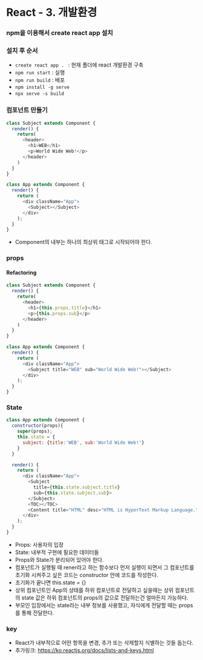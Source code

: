 # React - 3. 개발환경

### npm을 이용해서 create react app 설치

### 설치 후 순서
- ```create react app . ``` : 현재 폴더에 react 개발환경 구축
- ```npm run start``` : 실행
- ```npm run build``` : 배포
- ```npm install -g serve```
- ```npx serve -s build```

### 컴포넌트 만들기
``` js
class Subject extends Component {
  render() {
    return(
      <header>
        <h1>WEB</h1>
        <p>World Wide Web!</p>
      </header>
    )
  }
}

class App extends Component {
  render() {
    return (
      <div className="App">
        <Subject></Subject>
      </div>
    );
  }
}
```
- Component의 내부는 하나의 최상위 태그로 시작되어야 한다.


### props
#### Refactoring
``` js 
class Subject extends Component {
  render() {
    return(
      <header>
        <h1>{this.props.title}</h1>
        <p>{this.props.sub}</p>
      </header>
    )
  }
}

class App extends Component {
  render() {
    return (
      <div className="App">
        <Subject title="WEB" sub="World Wide Web!"></Subject>
      </div>
    );
  }
}
```

### State
``` js
class App extends Component {
  constructor(props){
    super(props);
    this.state = {
      subject: {title:'WEB', sub:'World Wide Web!'}
    }
  }

  render() {
    return (
      <div className="App">
        <Subject
          title={this.state.subject.title}
          sub={this.state.subject.sub}>
        </Subject>
        <TOC></TOC>
        <Content title="HTML" desc="HTML is HyperText Markup Language."></Content>
      </div>
    );
  }
}
```
- Props: 사용자의 입장
- State: 내부적 구현에 필요한 데이터들
- Props와 State가 분리되어 있어야 한다.
- 컴포넌트가 실행될 때 rener라고 하는 함수보다 먼저 실행이 되면서 그 컴포넌트를 초기화 시켜주고 싶은 코드는 constructor 안에 코드를 작성한다.
- 초기화가 끝나면 this.state = {}
- 상위 컴포넌트인 App의 상태를 하위 컴포넌트로 전달하고 싶을때는 상위 컴포넌트의 state 값은 하위 컴포넌트의 props의 값으로 전달하는건 얼마든지 가능하다.
- 부모인 입장에서는 state라는 내부 정보를 사용했고, 자식에게 전달할 때는 props를 통해 전달한다. 

### key
- React가 내부적으로 어떤 항목을 변경, 추가 또는 삭제할지 식별하는 것들 돕는다. 
- 추가링크: https://ko.reactjs.org/docs/lists-and-keys.html